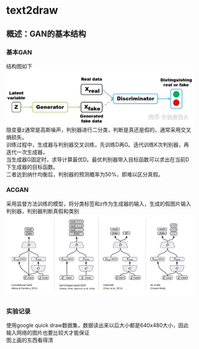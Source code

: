 # text2draw

## 概述：GAN的基本结构
### 基本GAN
结构图如下</br>
![Gan结构图](readme_img/v2-87df2b674efa5790111ad6547798774a_hd.jpg)</br>
隐变量z通常是高斯噪声，判别器进行二分类，判断是真还是假的，通常采用交叉熵损失。</br>
    训练过程中，生成器与判别器交叉训练，先训练D再G。迭代训练K次判别器，再迭代一次生成器，</br>
当生成器G固定时，求导计算最优D。最优判别器带入目标函数可以求出在当前D下生成器的目标函数。</br>
二者达到纳什均衡后，判别器的预测概率为50%，即难以区分真假。

### ACGAN
采用监督方法训练的模型，将分类标签和z作为生成器的输入，生成的假图片输入判别器，判别器判断真假和类别</br>
![几种GAN模型的比较](readme_img/几种GAN模型的比较.png)</br>

### 实验记录
使用google quick draw数据集，数据读出来以后大小都是640x480大小，因此输入网络的图片也要比较大才能保证</br>
图上画的东西看得清

